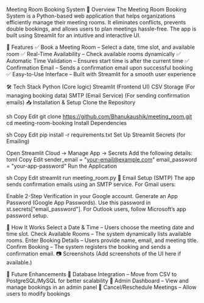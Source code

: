 Meeting Room Booking System
📌 Overview
The Meeting Room Booking System is a Python-based web application that helps organizations efficiently manage their meeting rooms. It eliminates conflicts, prevents double bookings, and allows users to plan meetings hassle-free. The app is built using Streamlit for an intuitive and interactive UI.

🚀 Features
✅ Book a Meeting Room – Select a date, time slot, and available room
✅ Real-Time Availability – Check available rooms dynamically
✅ Automatic Time Validation – Ensures start time is after the current time
✅ Confirmation Email – Sends a confirmation email upon successful booking
✅ Easy-to-Use Interface – Built with Streamlit for a smooth user experience

🛠️ Tech Stack
Python (Core logic)
Streamlit (Frontend UI)
CSV Storage (For managing booking data)
SMTP (Email Service) (For sending confirmation emails)
📥 Installation & Setup
Clone the Repository

sh
Copy
Edit
git clone https://github.com/Bhanukaushik/meeting_room.git
cd meeting-room-booking
Install Dependencies

sh
Copy
Edit
pip install -r requirements.txt
Set Up Streamlit Secrets (for Emailing)

Open Streamlit Cloud → Manage App → Secrets
Add the following details:
toml
Copy
Edit
sender_email = "your-email@example.com"
email_password = "your-app-password"
Run the Application

sh
Copy
Edit
streamlit run meeting_room.py
📧 Email Setup (SMTP)
The app sends confirmation emails using an SMTP service.
For Gmail users:

Enable 2-Step Verification in your Google account.
Generate an App Password (Google App Passwords).
Use this password in st.secrets["email_password"].
For Outlook users, follow Microsoft’s app password setup.

🎯 How It Works
Select a Date & Time – Users choose the meeting date and time slot.
Check Available Rooms – The system dynamically lists available rooms.
Enter Booking Details – Users provide name, email, and meeting title.
Confirm Booking – The system registers the booking and sends a confirmation email.
📷 Screenshots
(Add screenshots of the UI here if available.)

📌 Future Enhancements
🚀 Database Integration – Move from CSV to PostgreSQL/MySQL for better scalability
🚀 Admin Dashboard – View and manage bookings in an admin panel
🚀 Cancel/Reschedule Meetings – Allow users to modify bookings
